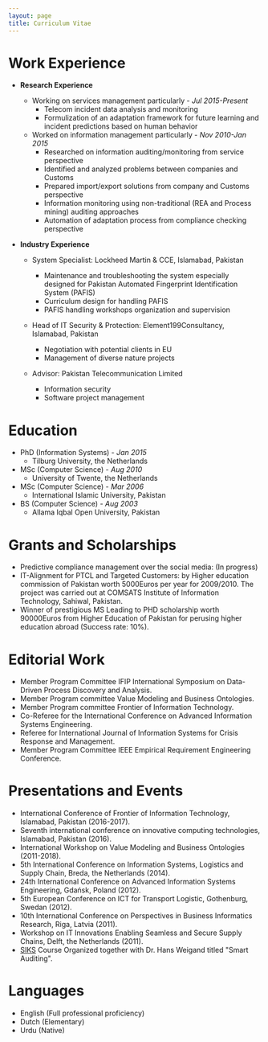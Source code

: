 ```yaml
---
layout: page
title: Curriculum Vitae
---
```

Work Experience
======
* <b>Research Experience</b>
  * Working on services management particularly - <i>Jul 2015-Present</i>
    * Telecom incident data analysis and monitoring
    * Formulization of an adaptation framework for future learning and incident predictions based on human behavior
  * Worked on information management particularly - <i>Nov 2010-Jan 2015</i>
    * Researched on information auditing/monitoring from service perspective
    * Identified and analyzed problems between companies and Customs
    * Prepared import/export solutions from company and Customs perspective
    * Information monitoring using non-traditional (REA and Process mining) auditing approaches
    * Automation of adaptation process from compliance checking perspective
  
* <b>Industry Experience</b>
  * System Specialist: Lockheed Martin & CCE, Islamabad, Pakistan
    * Maintenance and troubleshooting the system especially designed for Pakistan Automated Fingerprint Identification System (PAFIS)
    * Curriculum design for handling PAFIS
    * PAFIS handling workshops organization and supervision
    
  * Head of IT Security & Protection: Element199Consultancy, Islamabad, Pakistan
    * Negotiation with potential clients in EU
    * Management of diverse nature projects

  * Advisor: Pakistan Telecommunication Limited
    * Information security
    * Software project management
 
Education
======
* PhD (Information Systems) - <i>Jan 2015</i>
  * Tilburg University, the Netherlands
* MSc (Computer Science) - <i>Aug 2010</i>
  * University of Twente, the Netherlands
* MSc (Computer Science) - <i>Mar 2006</i>
  * International Islamic University, Pakistan
* BS (Computer Science) - <i>Aug 2003</i>
  * Allama Iqbal Open University, Pakistan
  
Grants and Scholarships
======
* Predictive compliance management over the social media: (In progress)
* IT-Alignment for PTCL and Targeted Customers: by Higher education commission of Pakistan worth 5000Euros per year for 2009/2010. The project was carried out at COMSATS Institute of Information Technology, Sahiwal, Pakistan.
* Winner of prestigious MS Leading to PHD scholarship worth 90000Euros from Higher Education of Pakistan for perusing higher education abroad (Success rate: 10%).

Editorial Work 
======
* Member Program Committee IFIP International Symposium on Data-Driven Process Discovery and Analysis.
* Member Program committee Value Modeling and Business Ontologies.
* Member Program committee Frontier of Information Technology.
* Co-Referee for the International Conference on Advanced Information Systems Engineering.
* Referee for International Journal of Information Systems for Crisis Response and Management.
* Member Program Committee IEEE Empirical Requirement Engineering Conference.

Presentations and Events
======
* International Conference of Frontier of Information Technology, Islamabad, Pakistan (2016-2017).
* Seventh international conference on innovative computing technologies, Islamabad, Pakistan (2016).
* International Workshop on Value Modeling and Business Ontologies (2011-2018).
* 5th International Conference on Information Systems, Logistics and Supply Chain, Breda, the Netherlands (2014).
* 24th International Conference on Advanced Information Systems Engineering, Gdańsk, Poland (2012).
* 5th European Conference on ICT for Transport Logistic, Gothenburg, Swedan (2012).
* 10th International Conference on Perspectives in Business Informatics Research, Riga, Latvia (2011).
* Workshop on IT Innovations Enabling Seamless and Secure Supply Chains, Delft, the Netherlands (2011).
* [SIKS](http://www.siks.nl/) Course Organized together with Dr. Hans Weigand titled "Smart Auditing".

Languages
======
* English (Full professional proficiency)
* Dutch (Elementary)
* Urdu (Native)
